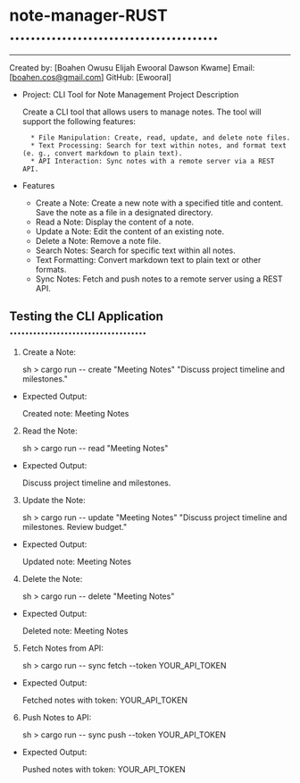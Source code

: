 # note-manager-RUST ........................................
---

Created by: [Boahen Owusu Elijah Ewooral Dawson Kwame]
Email: [boahen.cos@gmail.com]
GitHub: [Ewooral]
* Project: CLI Tool for Note Management
  Project Description

    Create a CLI tool that allows users to manage notes. The tool will support the following features:

        * File Manipulation: Create, read, update, and delete note files.
        * Text Processing: Search for text within notes, and format text (e. g., convert markdown to plain text).
        * API Interaction: Sync notes with a remote server via a REST API.

* Features

    - Create a Note:
        Create a new note with a specified title and content.
        Save the note as a file in a designated directory.
    - Read a Note:
        Display the content of a note.
    - Update a Note:
        Edit the content of an existing note.
    - Delete a Note:
        Remove a note file.
    - Search Notes:
        Search for specific text within all notes.
    - Text Formatting:
        Convert markdown text to plain text or other formats.
    - Sync Notes:
        Fetch and push notes to a remote server using a REST API.



    
## Testing the CLI Application ...................................

1. Create a Note:

    sh > cargo run -- create "Meeting Notes" "Discuss project timeline and milestones."

- Expected Output:

    Created note: Meeting Notes

2. Read the Note:

    sh > cargo run -- read "Meeting Notes"

- Expected Output:

    Discuss project timeline and milestones.

3. Update the Note:

    sh > cargo run -- update "Meeting Notes" "Discuss project timeline and milestones. Review budget."

- Expected Output:

    Updated note: Meeting Notes

4. Delete the Note:

    sh > cargo run -- delete "Meeting Notes"

- Expected Output:

    Deleted note: Meeting Notes

5. Fetch Notes from API:

    sh > cargo run -- sync fetch --token YOUR_API_TOKEN

- Expected Output:

    Fetched notes with token: YOUR_API_TOKEN

6. Push Notes to API:

    sh > cargo run -- sync push --token YOUR_API_TOKEN

- Expected Output:

    Pushed notes with token: YOUR_API_TOKEN
